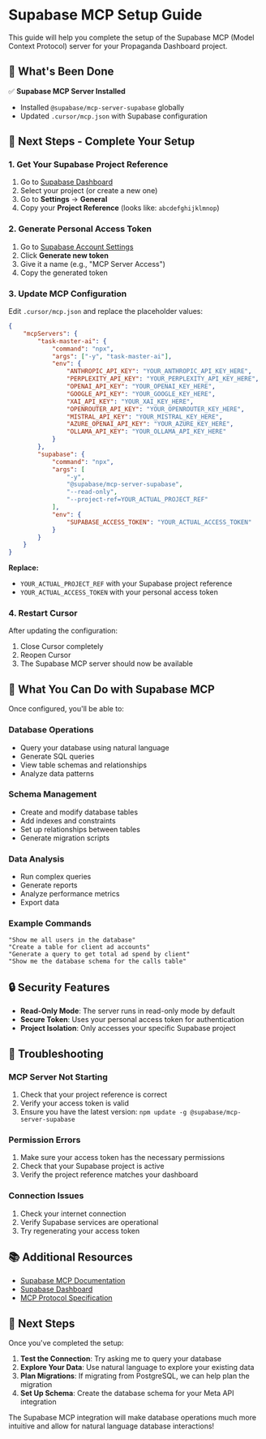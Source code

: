 # Supabase MCP Setup Guide

This guide will help you complete the setup of the Supabase MCP (Model Context Protocol) server for your Propaganda Dashboard project.

## 🚀 **What's Been Done**

✅ **Supabase MCP Server Installed**
- Installed `@supabase/mcp-server-supabase` globally
- Updated `.cursor/mcp.json` with Supabase configuration

## 🔧 **Next Steps - Complete Your Setup**

### **1. Get Your Supabase Project Reference**

1. Go to [Supabase Dashboard](https://supabase.com/dashboard)
2. Select your project (or create a new one)
3. Go to **Settings** → **General**
4. Copy your **Project Reference** (looks like: `abcdefghijklmnop`)

### **2. Generate Personal Access Token**

1. Go to [Supabase Account Settings](https://supabase.com/dashboard/account/tokens)
2. Click **Generate new token**
3. Give it a name (e.g., "MCP Server Access")
4. Copy the generated token

### **3. Update MCP Configuration**

Edit `.cursor/mcp.json` and replace the placeholder values:

```json
{
	"mcpServers": {
		"task-master-ai": {
			"command": "npx",
			"args": ["-y", "task-master-ai"],
			"env": {
				"ANTHROPIC_API_KEY": "YOUR_ANTHROPIC_API_KEY_HERE",
				"PERPLEXITY_API_KEY": "YOUR_PERPLEXITY_API_KEY_HERE",
				"OPENAI_API_KEY": "YOUR_OPENAI_KEY_HERE",
				"GOOGLE_API_KEY": "YOUR_GOOGLE_KEY_HERE",
				"XAI_API_KEY": "YOUR_XAI_KEY_HERE",
				"OPENROUTER_API_KEY": "YOUR_OPENROUTER_KEY_HERE",
				"MISTRAL_API_KEY": "YOUR_MISTRAL_KEY_HERE",
				"AZURE_OPENAI_API_KEY": "YOUR_AZURE_KEY_HERE",
				"OLLAMA_API_KEY": "YOUR_OLLAMA_API_KEY_HERE"
			}
		},
		"supabase": {
			"command": "npx",
			"args": [
				"-y",
				"@supabase/mcp-server-supabase",
				"--read-only",
				"--project-ref=YOUR_ACTUAL_PROJECT_REF"
			],
			"env": {
				"SUPABASE_ACCESS_TOKEN": "YOUR_ACTUAL_ACCESS_TOKEN"
			}
		}
	}
}
```

**Replace:**
- `YOUR_ACTUAL_PROJECT_REF` with your Supabase project reference
- `YOUR_ACTUAL_ACCESS_TOKEN` with your personal access token

### **4. Restart Cursor**

After updating the configuration:
1. Close Cursor completely
2. Reopen Cursor
3. The Supabase MCP server should now be available

## 🎯 **What You Can Do with Supabase MCP**

Once configured, you'll be able to:

### **Database Operations**
- Query your database using natural language
- Generate SQL queries
- View table schemas and relationships
- Analyze data patterns

### **Schema Management**
- Create and modify database tables
- Add indexes and constraints
- Set up relationships between tables
- Generate migration scripts

### **Data Analysis**
- Run complex queries
- Generate reports
- Analyze performance metrics
- Export data

### **Example Commands**
```
"Show me all users in the database"
"Create a table for client ad accounts"
"Generate a query to get total ad spend by client"
"Show me the database schema for the calls table"
```

## 🔒 **Security Features**

- **Read-Only Mode**: The server runs in read-only mode by default
- **Secure Token**: Uses your personal access token for authentication
- **Project Isolation**: Only accesses your specific Supabase project

## 🚨 **Troubleshooting**

### **MCP Server Not Starting**
1. Check that your project reference is correct
2. Verify your access token is valid
3. Ensure you have the latest version: `npm update -g @supabase/mcp-server-supabase`

### **Permission Errors**
1. Make sure your access token has the necessary permissions
2. Check that your Supabase project is active
3. Verify the project reference matches your dashboard

### **Connection Issues**
1. Check your internet connection
2. Verify Supabase services are operational
3. Try regenerating your access token

## 📚 **Additional Resources**

- [Supabase MCP Documentation](https://supabase.com/docs/guides/getting-started/mcp)
- [Supabase Dashboard](https://supabase.com/dashboard)
- [MCP Protocol Specification](https://modelcontextprotocol.io/)

## 🎉 **Next Steps**

Once you've completed the setup:

1. **Test the Connection**: Try asking me to query your database
2. **Explore Your Data**: Use natural language to explore your existing data
3. **Plan Migrations**: If migrating from PostgreSQL, we can help plan the migration
4. **Set Up Schema**: Create the database schema for your Meta API integration

The Supabase MCP integration will make database operations much more intuitive and allow for natural language database interactions!





